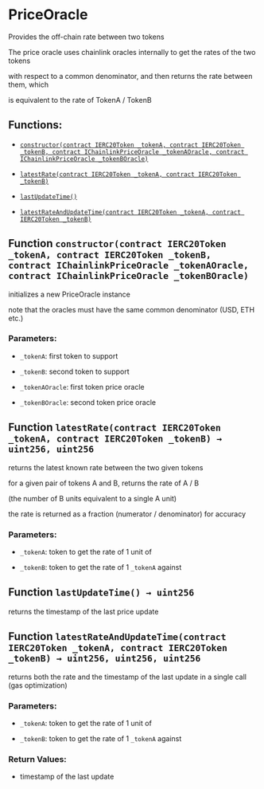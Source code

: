 # PriceOracle

Provides the off-chain rate between two tokens

The price oracle uses chainlink oracles internally to get the rates of the two tokens

with respect to a common denominator, and then returns the rate between them, which

is equivalent to the rate of TokenA / TokenB

## Functions:

* [`constructor(contract IERC20Token _tokenA, contract IERC20Token _tokenB, contract IChainlinkPriceOracle _tokenAOracle, contract IChainlinkPriceOracle _tokenBOracle)`](priceoracle.md#PriceOracle-constructor-contract-IERC20Token-contract-IERC20Token-contract-IChainlinkPriceOracle-contract-IChainlinkPriceOracle-)

* [`latestRate(contract IERC20Token _tokenA, contract IERC20Token _tokenB)`](priceoracle.md#PriceOracle-latestRate-contract-IERC20Token-contract-IERC20Token-)

* [`lastUpdateTime()`](priceoracle.md#PriceOracle-lastUpdateTime--)

* [`latestRateAndUpdateTime(contract IERC20Token _tokenA, contract IERC20Token _tokenB)`](priceoracle.md#PriceOracle-latestRateAndUpdateTime-contract-IERC20Token-contract-IERC20Token-)

## Function `constructor(contract IERC20Token _tokenA, contract IERC20Token _tokenB, contract IChainlinkPriceOracle _tokenAOracle, contract IChainlinkPriceOracle _tokenBOracle)` <a id="PriceOracle-constructor-contract-IERC20Token-contract-IERC20Token-contract-IChainlinkPriceOracle-contract-IChainlinkPriceOracle-"></a>

initializes a new PriceOracle instance

note that the oracles must have the same common denominator \(USD, ETH etc.\)

### Parameters:

* `_tokenA`: first token to support

* `_tokenB`: second token to support

* `_tokenAOracle`: first token price oracle

* `_tokenBOracle`: second token price oracle

## Function `latestRate(contract IERC20Token _tokenA, contract IERC20Token _tokenB) → uint256, uint256` <a id="PriceOracle-latestRate-contract-IERC20Token-contract-IERC20Token-"></a>

returns the latest known rate between the two given tokens

for a given pair of tokens A and B, returns the rate of A / B

\(the number of B units equivalent to a single A unit\)

the rate is returned as a fraction \(numerator / denominator\) for accuracy

### Parameters:

* `_tokenA`: token to get the rate of 1 unit of

* `_tokenB`: token to get the rate of 1 `_tokenA` against

## Function `lastUpdateTime() → uint256` <a id="PriceOracle-lastUpdateTime--"></a>

returns the timestamp of the last price update

## Function `latestRateAndUpdateTime(contract IERC20Token _tokenA, contract IERC20Token _tokenB) → uint256, uint256, uint256` <a id="PriceOracle-latestRateAndUpdateTime-contract-IERC20Token-contract-IERC20Token-"></a>

returns both the rate and the timestamp of the last update in a single call \(gas optimization\)

### Parameters:

* `_tokenA`: token to get the rate of 1 unit of

* `_tokenB`: token to get the rate of 1 `_tokenA` against

### Return Values:

* timestamp of the last update
